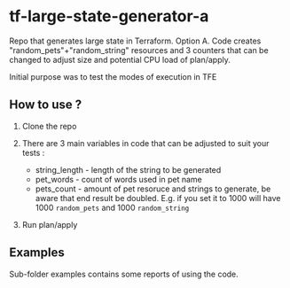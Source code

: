 # tf-large-state-generator-a

Repo that generates  large state in Terraform. Option A. Code creates "random_pets"+"random_string" resources 
and 3 counters that can be changed to adjust size and potential CPU load of plan/apply.


Initial purpose was to test the modes of execution in TFE

## How to use ?

1. Clone the repo
2. There are 3 main variables in code that can be adjusted to suit your tests :
	
	- string_length - length of the string to be generated
	- pet_words - count of words used in pet name
    - pets_count - amount of pet resoruce and strings to generate, be aware that
	  end result be doubled. E.g. if you set it to 1000 will have  1000 `random_pets` and 1000 `random_string`
3. Run plan/apply



## Examples

Sub-folder examples contains some reports of using the code. 
